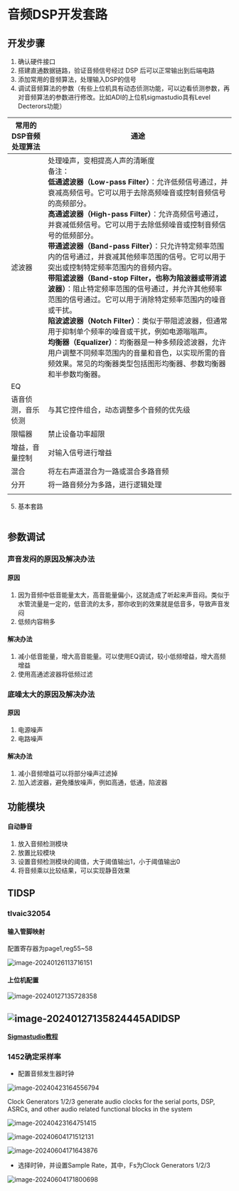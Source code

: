 # 音频DSP开发套路

## 开发步骤

1. 确认硬件接口
2. 搭建直通数据链路，验证音频信号经过 DSP 后可以正常输出到后端电路
3. 添加常用的音频算法，处理输入DSP的信号
4. 调试音频算法的参数（有些上位机具有动态侦测功能，可以边看侦测参数，再对音频算法的参数进行修改。比如ADI的上位机sigmastudio具有Level Decterors功能）

| 常用的DSP音频处理算法 | 通途                                                         |
| --------------------- | ------------------------------------------------------------ |
| 滤波器                | 处理噪声，变相提高人声的清晰度<br />备注：<br />**低通滤波器（Low-pass Filter）**：允许低频信号通过，并衰减高频信号。它可以用于去除高频噪音或控制音频信号的高频部分。 <br />**高通滤波器（High-pass Filter）**：允许高频信号通过，并衰减低频信号。它可以用于去除低频噪音或控制音频信号的低频部分。 <br />**带通滤波器（Band-pass Filter）**：只允许特定频率范围内的信号通过，并衰减其他频率范围的信号。它可以用于突出或控制特定频率范围内的音频内容。 <br />**带阻滤波器（Band-stop Filter，也称为陷波器或带消滤波器）**：阻止特定频率范围的信号通过，并允许其他频率范围的信号通过。它可以用于消除特定频率范围内的噪音或干扰。 <br />**陷波滤波器（Notch Filter）**：类似于带阻滤波器，但通常用于抑制单个频率的噪音或干扰，例如电源嗡嗡声。 <br />**均衡器（Equalizer）**：均衡器是一种多频段滤波器，允许用户调整不同频率范围内的音量和音色，以实现所需的音频效果。常见的均衡器类型包括图形均衡器、参数均衡器和半参数均衡器。 |
| EQ                    |                                                              |
| 语音侦测，音乐侦测    | 与其它控件组合，动态调整多个音频的优先级                     |
| 限幅器                | 禁止设备功率超限                                             |
| 增益，音量控制        | 对输入信号进行增益                                           |
| 混合                  | 将左右声道混合为一路或混合多路音频                           |
| 分开                  | 将一路音频分为多路，进行逻辑处理                             |
|                       |                                                              |

5. 基本套路

```mermaid
```



## 参数调试

### 声音发闷的原因及解决办法

#### 原因

1. 因为音频中低音能量太大，高音能量偏小，这就造成了听起来声音闷。类似于水管流量是一定的，低音流的太多，那你收到的效果就是低音多，导致声音发闷
1. 低频内容稍多

#### 解决办法

1. 减小低音能量，增大高音能量。可以使用EQ调试，较小低频增益，增大高频增益
1. 使用高通滤波器将低频过滤

### 底噪太大的原因及解决办法

#### 原因

1. 电源噪声
2. 电路噪声

#### 解决办法

1. 减小音频增益可以将部分噪声过滤掉
2. 加入滤波器，避免播放噪声，例如高通，低通，陷波器

## 功能模块

#### 自动静音

1. 放入音频检测模块
2. 放置比较模块
3. 设置音频检测模块的阈值，大于阈值输出1，小于阈值输出0
4. 将音频乘以比较结果，可以实现静音效果



## TIDSP

### tlvaic32054

#### 输入管脚映射

配置寄存器为page1,reg55~58

![image-20240126113716151](./assets/image-20240126113716151.png)

#### 上位机配置

![image-20240127135728358](./assets/image-20240127135728358.png)

## ![image-20240127135824445](./assets/image-20240127135824445.png)ADIDSP

[**Sigmastudio教程**](https://wiki.analog.com/resources/tools-software/sigmastudio/usingsigmastudio)

### 1452确定采样率

- 配置音频发生器时钟

![image-20240423164556794](./assets/image-20240423164556794.png)

Clock Generators 1/2/3 
generate audio clocks for the serial ports, DSP, ASRCs, and other audio related functional blocks in the system

![image-20240423164751415](./assets/image-20240423164751415.png)

![image-20240604171512131](./assets/image-20240604171512131.png)

![image-20240604171643876](./assets/image-20240604171643876.png)

- 选择时钟，并设置Sample Rate，其中，Fs为Clock Generators 1/2/3 

![image-20240604171800698](./assets/image-20240604171800698.png)
